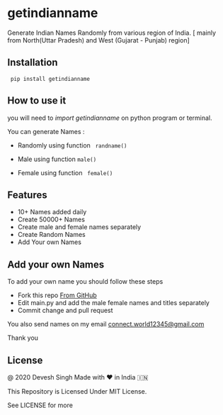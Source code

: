 # getindianname
Generate Indian Names Randomly from various region of India.
[ mainly from North(Uttar Pradesh) and West (Gujarat - Punjab) region]

## Installation
```
 pip install getindianname 
```

## How to use it
you will need to *_import getindianname_* on python program or terminal.

You can generate Names :
- Randomly 
using function ``` randname()```

- Male 
using function ``` male() ```

- Female
 using function ``` female()```

## Features
- 10+ Names added daily
- Create 50000+ Names
- Create male and female names separately
- Create Random Names
- Add Your own Names

## Add your own Names
To add your own name you should follow these steps
- Fork this repo [From GitHub](https://github.com/devesh7272/getindianname)
- Edit main.py and add the male female names and titles separately
- Commit change and pull request

You also send names on my email 
connect.world12345@gmail.com

Thank you

## License
@ 2020 Devesh Singh
Made with ❤ in India 🇮🇳

This Repository is Licensed Under MIT License.

See LICENSE for more
